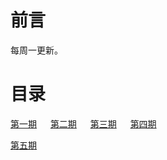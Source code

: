 # 前言

每周一更新。

# 目录

[第一期](周刊/第一期.md) &emsp; [第二期](周刊/第二期.md) &emsp; [第三期](周刊/第三期.md) &emsp; [第四期](周刊/第四期.md)

[第五期](周刊/第五期.md)

</br>
</br>
</br>
</br>
</br>
</br>
</br>
</br>
</br>
</br>
</br>
</br>
</br>
</br>
</br>
</br>
</br>
</br>